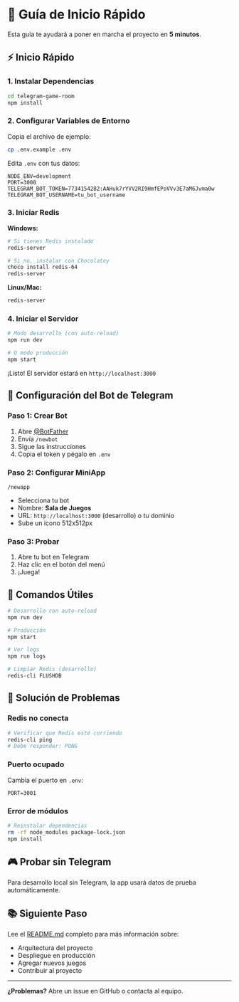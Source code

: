 # 🚀 Guía de Inicio Rápido

Esta guía te ayudará a poner en marcha el proyecto en **5 minutos**.

## ⚡ Inicio Rápido

### 1. Instalar Dependencias

```bash
cd telegram-game-room
npm install
```

### 2. Configurar Variables de Entorno

Copia el archivo de ejemplo:
```bash
cp .env.example .env
```

Edita `.env` con tus datos:
```env
NODE_ENV=development
PORT=3000
TELEGRAM_BOT_TOKEN=7734154282:AAHuk7rYVV2RI9HmfEPoVVv3E7aM6Jvma0w
TELEGRAM_BOT_USERNAME=tu_bot_username
```

### 3. Iniciar Redis

**Windows:**
```powershell
# Si tienes Redis instalado
redis-server

# Si no, instalar con Chocolatey
choco install redis-64
redis-server
```

**Linux/Mac:**
```bash
redis-server
```

### 4. Iniciar el Servidor

```bash
# Modo desarrollo (con auto-reload)
npm run dev

# O modo producción
npm start
```

¡Listo! El servidor estará en `http://localhost:3000`

## 🔧 Configuración del Bot de Telegram

### Paso 1: Crear Bot
1. Abre [@BotFather](https://t.me/botfather)
2. Envía `/newbot`
3. Sigue las instrucciones
4. Copia el token y pégalo en `.env`

### Paso 2: Configurar MiniApp
```
/newapp
```
- Selecciona tu bot
- Nombre: **Sala de Juegos**
- URL: `http://localhost:3000` (desarrollo) o tu dominio
- Sube un icono 512x512px

### Paso 3: Probar
1. Abre tu bot en Telegram
2. Haz clic en el botón del menú
3. ¡Juega!

## 📝 Comandos Útiles

```bash
# Desarrollo con auto-reload
npm run dev

# Producción
npm start

# Ver logs
npm run logs

# Limpiar Redis (desarrollo)
redis-cli FLUSHDB
```

## 🐛 Solución de Problemas

### Redis no conecta
```bash
# Verificar que Redis esté corriendo
redis-cli ping
# Debe responder: PONG
```

### Puerto ocupado
Cambia el puerto en `.env`:
```env
PORT=3001
```

### Error de módulos
```bash
# Reinstalar dependencias
rm -rf node_modules package-lock.json
npm install
```

## 🎮 Probar sin Telegram

Para desarrollo local sin Telegram, la app usará datos de prueba automáticamente.

## 📚 Siguiente Paso

Lee el [README.md](README.md) completo para más información sobre:
- Arquitectura del proyecto
- Despliegue en producción
- Agregar nuevos juegos
- Contribuir al proyecto

---

**¿Problemas?** Abre un issue en GitHub o contacta al equipo.

